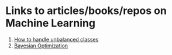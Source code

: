 # Links to articles/books/repos on Machine Learning

1. [How to handle unbalanced classes](http://www.svds.com/learning-imbalanced-classes/)
2. [Bayesian Optimization](https://sigopt.com/research)
